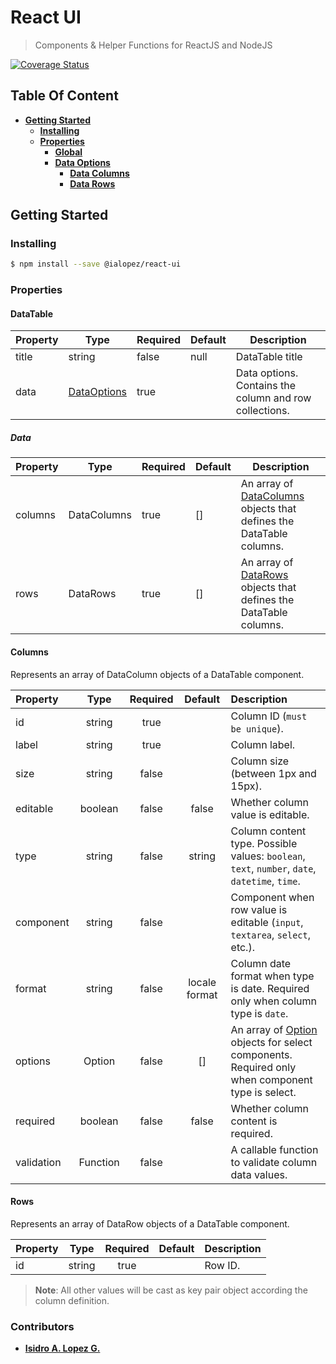 # React UI

> Components & Helper Functions for ReactJS and NodeJS

[![Coverage Status](https://coveralls.io/repos/github/ialopezg/react-ui/badge.svg?branch=main)](https://coveralls.io/github/ialopezg/react-ui?branch=main)

## Table Of Content
- [**Getting Started**](#getting-started)
  - [**Installing**](#installing)
  - [**Properties**](#properties)
    - [**Global**](#datatable)
    - [**Data Options**](#dataoptions)
        - [**Data Columns**](#datacolumns)
        - [**Data Rows**](#datarows)

## Getting Started
### Installing

```sh
$ npm install --save @ialopez/react-ui
```

### Properties
#### DataTable

| Property | Type                        | Required | Default | Description                                            |
|----------|-----------------------------|----------|---------|--------------------------------------------------------|
| title    | string                      | false    | null    | DataTable title                                        |
| data     | [DataOptions](#dataoptions) | true     |         | Data options. Contains the column and row collections. |


##### Data

| Property | Type        | Required | Default | Description                                                              |
|----------|-------------|----------|---------|--------------------------------------------------------------------------|
| columns  | DataColumns | true     | []      | An array of [DataColumns](#) objects that defines the DataTable columns. |
| rows     | DataRows    | true     | []      | An array of [DataRows](#) objects that defines the DataTable columns.    |

#### Columns

Represents an array of DataColumn objects of a DataTable component.

| Property   |   Type   | Required |    Default    | Description                                                                                               |
|:-----------|:--------:|:--------:|:-------------:|:----------------------------------------------------------------------------------------------------------|
| id         |  string  |   true   |               | Column ID (`must be unique`).                                                                             |
| label      |  string  |   true   |               | Column label.                                                                                             |
| size       |  string  |  false   |               | Column size (between 1px and 15px).                                                                       |
| editable   | boolean  |  false   |     false     | Whether column value is editable.                                                                         |
| type       |  string  |  false   |    string     | Column content type. Possible values: `boolean`, `text`, `number`, `date`, `datetime`, `time`.            |
| component  |  string  |  false   |               | Component when row value is editable (`input`, `textarea`, `select`, etc.).                               |
| format     |  string  |  false   | locale format | Column date format when type is date. Required only when column type is `date`.                           |
| options    |  Option  |  false   |      []       | An array of [Option](#option) objects for select components. Required only when component type is select. |
| required   | boolean  |  false   |     false     | Whether column content is required.                                                                       |
| validation | Function |  false   |               | A callable function to validate column data values.                                                       |

#### Rows

Represents an array of DataRow objects of a DataTable component.

| Property   |   Type   | Required |    Default    | Description               |
|:-----------|:--------:|:--------:|:-------------:|:--------------------------|
| id         |  string  |   true   |               | Row ID.                   |

> **Note**: All other values will be cast as key pair object according the column definition.


### Contributors

* **[Isidro A. Lopez G.](https://github.com/ialopezg)**
